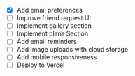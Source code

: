 - [x] Add email preferences
- [ ] Improve friend request UI
- [ ] Implement gallery section
- [ ] Implement plans Section
- [ ] Add email reminders
- [ ] Add image uploads with cloud storage
- [ ] Add mobile responsiveness
- [ ] Deploy to Vercel

